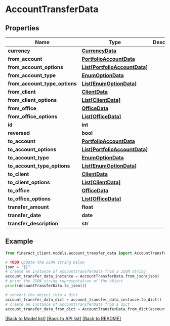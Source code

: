 # AccountTransferData


## Properties

Name | Type | Description | Notes
------------ | ------------- | ------------- | -------------
**currency** | [**CurrencyData**](CurrencyData.md) |  | [optional] 
**from_account** | [**PortfolioAccountData**](PortfolioAccountData.md) |  | [optional] 
**from_account_options** | [**List[PortfolioAccountData]**](PortfolioAccountData.md) |  | [optional] 
**from_account_type** | [**EnumOptionData**](EnumOptionData.md) |  | [optional] 
**from_account_type_options** | [**List[EnumOptionData]**](EnumOptionData.md) |  | [optional] 
**from_client** | [**ClientData**](ClientData.md) |  | [optional] 
**from_client_options** | [**List[ClientData]**](ClientData.md) |  | [optional] 
**from_office** | [**OfficeData**](OfficeData.md) |  | [optional] 
**from_office_options** | [**List[OfficeData]**](OfficeData.md) |  | [optional] 
**id** | **int** |  | [optional] 
**reversed** | **bool** |  | [optional] 
**to_account** | [**PortfolioAccountData**](PortfolioAccountData.md) |  | [optional] 
**to_account_options** | [**List[PortfolioAccountData]**](PortfolioAccountData.md) |  | [optional] 
**to_account_type** | [**EnumOptionData**](EnumOptionData.md) |  | [optional] 
**to_account_type_options** | [**List[EnumOptionData]**](EnumOptionData.md) |  | [optional] 
**to_client** | [**ClientData**](ClientData.md) |  | [optional] 
**to_client_options** | [**List[ClientData]**](ClientData.md) |  | [optional] 
**to_office** | [**OfficeData**](OfficeData.md) |  | [optional] 
**to_office_options** | [**List[OfficeData]**](OfficeData.md) |  | [optional] 
**transfer_amount** | **float** |  | [optional] 
**transfer_date** | **date** |  | [optional] 
**transfer_description** | **str** |  | [optional] 

## Example

```python
from fineract_client.models.account_transfer_data import AccountTransferData

# TODO update the JSON string below
json = "{}"
# create an instance of AccountTransferData from a JSON string
account_transfer_data_instance = AccountTransferData.from_json(json)
# print the JSON string representation of the object
print(AccountTransferData.to_json())

# convert the object into a dict
account_transfer_data_dict = account_transfer_data_instance.to_dict()
# create an instance of AccountTransferData from a dict
account_transfer_data_from_dict = AccountTransferData.from_dict(account_transfer_data_dict)
```
[[Back to Model list]](../README.md#documentation-for-models) [[Back to API list]](../README.md#documentation-for-api-endpoints) [[Back to README]](../README.md)


